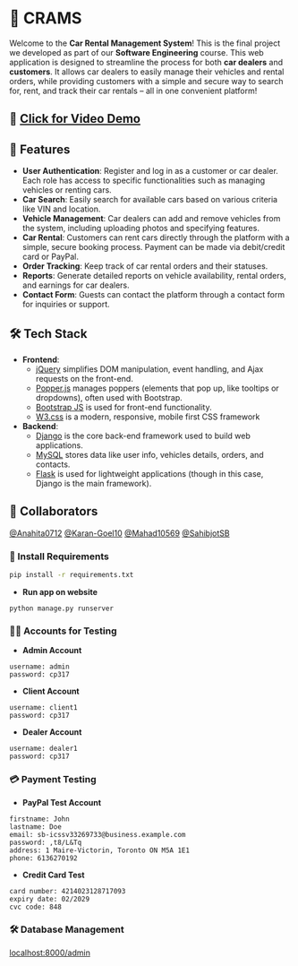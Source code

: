 # 🚗 CRAMS
Welcome to the **Car Rental Management System**! This is the final project we developed as part of our **Software Engineering** course. This web application is designed to streamline the process for both **car dealers** and **customers**. It allows car dealers to easily manage their vehicles and rental orders, while providing customers with a simple and secure way to search for, rent, and track their car rentals – all in one convenient platform!

## 🎥 [Click for Video Demo](https://youtu.be/PsdmcPWRQMc)

## 🚗 Features
- **User Authentication**: Register and log in as a customer or car dealer. Each role has access to specific functionalities such as managing vehicles or renting cars.
- **Car Search**: Easily search for available cars based on various criteria like VIN and location.
- **Vehicle Management**: Car dealers can add and remove vehicles from the system, including uploading photos and specifying features.
- **Car Rental**: Customers can rent cars directly through the platform with a simple, secure booking process. Payment can be made via debit/credit card or PayPal.
- **Order Tracking**: Keep track of car rental orders and their statuses.
- **Reports**: Generate detailed reports on vehicle availability, rental orders, and earnings for car dealers.
- **Contact Form**: Guests can contact the platform through a contact form for inquiries or support.

## 🛠 Tech Stack
- **Frontend**:
  - [jQuery](https://jquery.com/) simplifies DOM manipulation, event handling, and Ajax requests on the front-end.
  - [Popper.js](https://popper.js.org/docs/v2/) manages poppers (elements that pop up, like tooltips or dropdowns), often used with Bootstrap.
  - [Bootstrap JS](https://getbootstrap.com/) is used for front-end functionality.
  - [W3.css](https://www.w3schools.com/w3css/defaulT.asp) is a modern, responsive, mobile first CSS framework
- **Backend**:
  - [Django](https://www.djangoproject.com/) is the core back-end framework used to build web applications.
  - [MySQL](https://www.mysql.com/) stores data like user info, vehicles details, orders, and contacts.
  - [Flask](https://flask.palletsprojects.com/en/stable/) is used for lightweight applications (though in this case, Django is the main framework).

## 🤝 Collaborators
[@Anahita0712](https://github.com/Anahita0712)
[@Karan-Goel10](https://github.com/Karan-Goel10)
[@Mahad10569](https://github.com/Mahad10569)
[@SahibjotSB](https://github.com/SahibjotSB)

### 🚀 Install Requirements
```bash
pip install -r requirements.txt
```
- **Run app on website**
```
python manage.py runserver
```
### 🧑‍💻 Accounts for Testing
- **Admin Account**
```
username: admin
password: cp317
```
- **Client Account**
```
username: client1
password: cp317
```
- **Dealer Account**
```
username: dealer1
password: cp317
```
### 💳 Payment Testing
- **PayPal Test Account**
```
firstname: John
lastname: Doe
email: sb-icssv33269733@business.example.com
password: ,t8/L&Tq
address: 1 Maire-Victorin, Toronto ON M5A 1E1
phone: 6136270192
```
- **Credit Card Test**
```
card number: 4214023128717093
expiry date: 02/2029
cvc code: 848
```
### 🛠 Database Management
[localhost:8000/admin](http://127.0.0.1:8000/admin/login/?next=/admin/)


